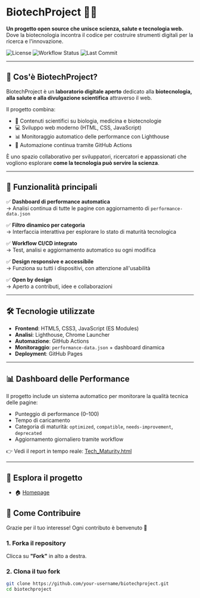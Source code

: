 # BiotechProject 🧬✨

**Un progetto open source che unisce scienza, salute e tecnologia web.**  
Dove la biotecnologia incontra il codice per costruire strumenti digitali per la ricerca e l'innovazione.

![License](https://img.shields.io/github/license/Gitechnolo/biotechproject)
![Workflow Status](https://github.com/Gitechnolo/biotechproject/actions/workflows/performance.yml/badge.svg)
![Last Commit](https://img.shields.io/github/last-commit/Gitechnolo/biotechproject?color=blue)

---

## 🌱 Cos'è BiotechProject?

BiotechProject è un **laboratorio digitale aperto** dedicato alla **biotecnologia, alla salute e alla divulgazione scientifica** attraverso il web.

Il progetto combina:
- 🧪 Contenuti scientifici su biologia, medicina e biotecnologie
- 💻 Sviluppo web moderno (HTML, CSS, JavaScript)
- 📊 Monitoraggio automatico delle performance con Lighthouse
- 🚀 Automazione continua tramite GitHub Actions

È uno spazio collaborativo per sviluppatori, ricercatori e appassionati che vogliono esplorare **come la tecnologia può servire la scienza**.

---

## 🚀 Funzionalità principali

✅ **Dashboard di performance automatica**  
→ Analisi continua di tutte le pagine con aggiornamento di `performance-data.json`

✅ **Filtro dinamico per categoria**  
→ Interfaccia interattiva per esplorare lo stato di maturità tecnologica

✅ **Workflow CI/CD integrato**  
→ Test, analisi e aggiornamento automatico su ogni modifica

✅ **Design responsive e accessibile**  
→ Funziona su tutti i dispositivi, con attenzione all'usabilità

✅ **Open by design**  
→ Aperto a contributi, idee e collaborazioni

---

## 🛠️ Tecnologie utilizzate

- **Frontend**: HTML5, CSS3, JavaScript (ES Modules)
- **Analisi**: Lighthouse, Chrome Launcher
- **Automazione**: GitHub Actions
- **Monitoraggio**: `performance-data.json` + dashboard dinamica
- **Deployment**: GitHub Pages

---

## 📊 Dashboard delle Performance

Il progetto include un sistema automatico per monitorare la qualità tecnica delle pagine:

- Punteggio di performance (0–100)
- Tempo di caricamento
- Categoria di maturità: `optimized`, `compatible`, `needs-improvement`, `deprecated`
- Aggiornamento giornaliero tramite workflow

👉 Vedi il report in tempo reale: [Tech_Maturity.html](https://gitechnolo.github.io/biotechproject/Tech_Maturity.html)

---

## 🔗 Esplora il progetto
- 🏠 [Homepage](https://gitechnolo.github.io/biotechproject/)   


## 🤝 Come Contribuire

Grazie per il tuo interesse! Ogni contributo è benvenuto 🎉

### 1. Forka il repository
Clicca su **"Fork"** in alto a destra.

### 2. Clona il tuo fork
```bash
git clone https://github.com/your-username/biotechproject.git
cd biotechproject   